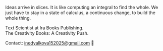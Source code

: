 Ideas arrive in slices. It is like computing an integral to find the whole. We just have to stay in a state of calculus, a continuous change, to build the whole thing.

Text Scientist at Ira Books Publishing.\
The Creativity Books: A Creativity Push.

Contact: inedyalkova152025@gmail.com 📨
